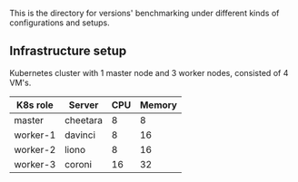This is the directory for versions' benchmarking under different kinds of configurations and setups.

## Infrastructure setup

Kubernetes cluster with 1 master node and 3 worker nodes, consisted of 4 VM's.

| K8s role | Server | CPU  | Memory |
| ---      | ---    | ---  | --     |
| master   | cheetara | 8 | 8 | 
| worker-1 | davinci | 8 | 16 | 
| worker-2 | liono | 8 | 16 | 
| worker-3 | coroni | 16 | 32 | 

